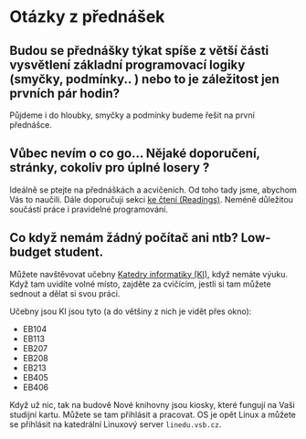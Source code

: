 # Otázky z přednášek


## Budou se přednášky týkat spíše z větší části vysvětlení základní programovací logiky (smyčky, podmínky.. ) nebo to je záležitost jen prvních pár hodin?

Půjdeme i do hloubky, smyčky a podmínky budeme řešit na první přednášce.


## Vůbec nevím o co go... Nějaké doporučení, stránky, cokoliv pro úplné losery ?

Ideálně se ptejte na přednáškách a acvičeních. Od toho tady jsme, abychom Vás to naučili. Dále doporučuji sekci [ke čtení (Readings)](/readings.md). Neméně důležitou součástí práce i pravidelné programování.


## Co když nemám žádný počítač ani ntb? Low-budget student.

Můžete navštěvovat učebny [Katedry informatiky (KI)](http://www.cs.vsb.cz), když nemáte výuku. Když tam uvidíte volné místo, zajděte za cvičícím, jestli si tam můžete sednout a dělat si svou práci.

Učebny jsou KI jsou tyto (a do většiny z nich je vidět přes okno):
- EB104
- EB113
- EB207
- EB208
- EB213
- EB405
- EB406

Když už nic, tak na budově Nové knihovny jsou kiosky, které fungují na Vaši studijní kartu. Můžete se tam přihlásit a pracovat. OS je opět Linux a můžete se přihlásit na katedrální Linuxový server `linedu.vsb.cz`.
